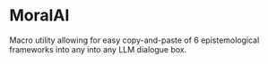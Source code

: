 # MoralAI
Macro utility allowing for easy copy-and-paste of 6 epistemological frameworks into any into any LLM dialogue box.
